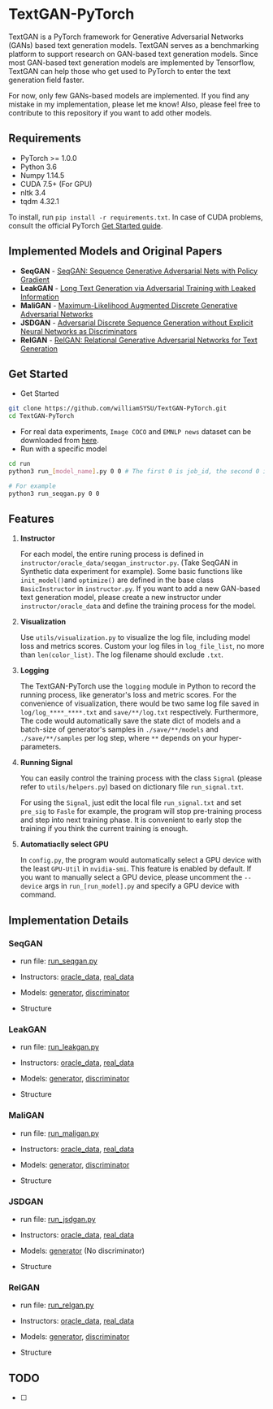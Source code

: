 # TextGAN-PyTorch

TextGAN is a PyTorch framework for Generative Adversarial Networks (GANs) based text generation models. TextGAN serves as a benchmarking platform to support research on GAN-based text generation models. Since most GAN-based text generation models are implemented by Tensorflow, TextGAN can help those who get used to PyTorch to enter the text generation field faster.

For now, only few GANs-based models are implemented. If you find any mistake in my implementation, please let me know! Also, please feel free to contribute to this repository if you want to add other models.

## Requirements

- PyTorch >= 1.0.0
- Python 3.6
- Numpy 1.14.5
- CUDA 7.5+ (For GPU)
- nltk 3.4
- tqdm 4.32.1

To install, run `pip install -r requirements.txt`. In case of CUDA problems, consult the official PyTorch [Get Started guide](https://pytorch.org/get-started/locally/).

## Implemented Models and Original Papers

- **SeqGAN** - [SeqGAN: Sequence Generative Adversarial Nets with Policy Gradient](https://arxiv.org/abs/1609.05473)
- **LeakGAN** - [Long Text Generation via Adversarial Training with Leaked Information](https://arxiv.org/abs/1709.08624)
- **MaliGAN** - [Maximum-Likelihood Augmented Discrete Generative Adversarial Networks](https://arxiv.org/abs/1702.07983)
- **JSDGAN** - [Adversarial Discrete Sequence Generation without Explicit Neural Networks as Discriminators](http://proceedings.mlr.press/v89/li19g.html)
- **RelGAN** - [RelGAN: Relational Generative Adversarial Networks for Text Generation](https://openreview.net/forum?id=rJedV3R5tm)

## Get Started

- Get Started

```bash
git clone https://github.com/williamSYSU/TextGAN-PyTorch.git
cd TextGAN-PyTorch
```

- For real data experiments, `Image COCO` and `EMNLP news` dataset can be downloaded from [here](https://drive.google.com/drive/folders/1XvT3GqbK1wh3XhTgqBLWUtH_mLzGnKZP?usp=sharing). 
- Run with a specific model

```bash
cd run
python3 run_[model_name].py 0 0	# The first 0 is job_id, the second 0 is gpu_id

# For example
python3 run_seqgan.py 0 0
```

## Features

1. **Instructor**

   For each model, the entire runing process is defined in `instructor/oracle_data/seqgan_instructor.py`. (Take SeqGAN in Synthetic data experiment for example). Some basic functions like `init_model()`and `optimize()` are defined in the base class `BasicInstructor` in `instructor.py`. If you want to add a new GAN-based text generation model, please create a new instructor under `instructor/oracle_data` and define the training process for the model.

2. **Visualization**
   
   Use `utils/visualization.py` to visualize the log file, including model loss and metrics scores. Custom your log files in `log_file_list`, no more than `len(color_list)`. The log filename should exclude `.txt`.
   
3. **Logging**

   The TextGAN-PyTorch use the `logging` module in Python to record the running process, like generator's loss and metric scores. For the convenience of visualization, there would be two same log file saved in `log/log_****_****.txt` and `save/**/log.txt` respectively. Furthermore, The code would automatically save the state dict of models and a batch-size of generator's samples in `./save/**/models` and `./save/**/samples` per log step, where `**` depends on your hyper-parameters.
   
4. **Running Signal**

   You can easily control the training process with the class `Signal` (please refer to `utils/helpers.py`) based on dictionary file `run_signal.txt`.

   For using the `Signal`, just edit the local file `run_signal.txt` and set `pre_sig` to `Fasle` for example, the program will stop pre-training process and step into next training phase. It is convenient to early stop the training if you think the current training is enough.

5. **Automatiaclly select GPU**

   In `config.py`, the program would automatically select a GPU device with the least `GPU-Util` in `nvidia-smi`. This feature is enabled by default. If you want to manually select a GPU device, please uncomment the `--device` args in `run_[run_model].py` and specify a GPU device with command.

## Implementation Details

### SeqGAN

- run file: [run_seqgan.py](run/run_seqgan.py)
- Instructors: [oracle_data](instructor/oracle_data/seqgan_instructor.py), [real_data](instructor/real_data/seqgan_instructor.py)
- Models: [generator](models/SeqGAN_G.py), [discriminator](models/SeqGAN_D.py)

- Structure

### LeakGAN

- run file: [run_leakgan.py](run/run_leakgan.py)
- Instructors: [oracle_data](instructor/oracle_data/leakgan_instructor.py), [real_data](instructor/real_data/leakgan_instructor.py)
- Models: [generator](models/LeakGAN_G.py), [discriminator](models/LeakGAN_D.py)

- Structure

### MaliGAN

- run file: [run_maligan.py](run/run_maligan.py)
- Instructors: [oracle_data](instructor/oracle_data/maligan_instructor.py), [real_data](instructor/real_data/maligan_instructor.py)
- Models: [generator](models/MaliGAN_G.py), [discriminator](models/MaliGAN_D.py)

- Structure

### JSDGAN

- run file: [run_jsdgan.py](run/run_jsdgan.py)
- Instructors: [oracle_data](instructor/oracle_data/jsdgan_instructor.py), [real_data](instructor/real_data/jsdgan_instructor.py)
- Models: [generator](models/JSDGAN_G.py) (No discriminator)

- Structure

### RelGAN

- run file: [run_relgan.py](run/run_relgan.py)
- Instructors: [oracle_data](instructor/oracle_data/relgan_instructor.py), [real_data](instructor/real_data/relgan_instructor.py)
- Models: [generator](models/RelGAN_G.py), [discriminator](models/RelGAN_D.py)

- Structure

## TODO

- [ ] 
